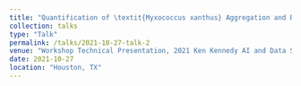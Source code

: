 ```yaml
---
title: "Quantification of \textit{Myxococcus xanthus} Aggregation and Rippling Behaviors: Deep-Learning Transformation of Phase-Contrast into Fluorescence Microscopy Images"
collection: talks
type: "Talk"
permalink: /talks/2021-10-27-talk-2
venue: "Workshop Technical Presentation, 2021 Ken Kennedy AI and Data Science Conference"
date: 2021-10-27
location: "Houston, TX"
---
```


